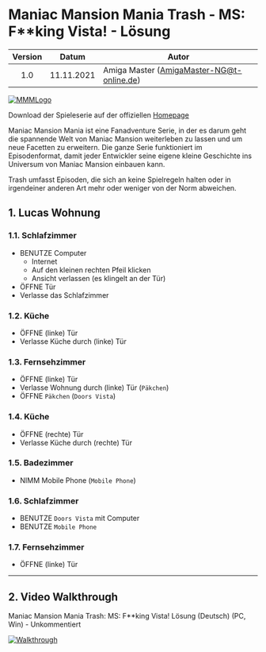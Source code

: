 # Maniac Mansion Mania Trash - MS: F**king Vista! - Lösung

| Version | Datum      | Autor                                     |
|:-------:|------------|-------------------------------------------|
|   1.0   | 11.11.2021 | Amiga Master (AmigaMaster-NG@t-online.de) |

[![MMMLogo](https://www.maniac-mansion-mania.com/banner/banner.png)](https://www.maniac-mansion-mania.com)

Download der Spieleserie auf der offiziellen [Homepage](https://www.maniac-mansion-mania.com)

Maniac Mansion Mania ist eine Fanadventure Serie, in der es darum geht die spannende Welt von Maniac Mansion weiterleben zu lassen und um neue Facetten zu erweitern. Die ganze Serie funktioniert im Episodenformat, damit jeder Entwickler seine eigene kleine Geschichte ins Universum von Maniac Mansion einbauen kann.

Trash umfasst Episoden, die sich an keine Spielregeln halten oder in irgendeiner anderen Art mehr oder weniger von der Norm abweichen.

## 1. Lucas Wohnung

### 1.1. Schlafzimmer

- BENUTZE Computer
  - Internet
  - Auf den kleinen rechten Pfeil klicken
  - Ansicht verlassen (es klingelt an der Tür)
- ÖFFNE Tür
- Verlasse das Schlafzimmer

### 1.2. Küche

- ÖFFNE (linke) Tür
- Verlasse Küche durch (linke) Tür

### 1.3. Fernsehzimmer

- ÖFFNE (linke) Tür
- Verlasse Wohnung durch (linke) Tür (`Päkchen`)
- ÖFFNE `Päkchen` (`Doors Vista`)

### 1.4. Küche

- ÖFFNE (rechte) Tür
- Verlasse Küche durch (rechte) Tür

### 1.5. Badezimmer

- NIMM Mobile Phone (`Mobile Phone`)

### 1.6. Schlafzimmer

- BENUTZE `Doors Vista` mit Computer
- BENUTZE `Mobile Phone`

### 1.7. Fernsehzimmer

- ÖFFNE (linke) Tür

--------------------------------------------------------------------------------

## 2. Video Walkthrough

Maniac Mansion Mania Trash: MS: F**king Vista! Lösung (Deutsch) (PC, Win) - Unkommentiert

[![Walkthrough](https://img.youtube.com/vi/-5kQwr-gDok/0.jpg)](https://www.youtube.com/watch?v=-5kQwr-gDok)
